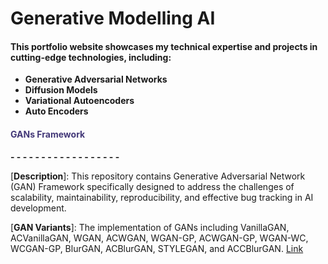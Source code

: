# Generative Modelling AI

#### This portfolio website showcases my technical expertise and projects in cutting-edge technologies, including:

- **Generative Adversarial Networks**
- **Diffusion Models**
- **Variational Autoencoders**
- **Auto Encoders**

####  <span style="color:#433878">GANs Framework</span>
**- - - - - - - - - - - - - - - - - -**

[**Description**]: This repository contains Generative Adversarial Network (GAN) Framework specifically designed to address the challenges of scalability, maintainability, reproducibility, and effective bug tracking in AI development. 

[**GAN Variants**]: The implementation of GANs including VanillaGAN, ACVanillaGAN, WGAN, ACWGAN, WGAN-GP, ACWGAN-GP, WGAN-WC, WCGAN-GP, BlurGAN, ACBlurGAN, STYLEGAN, and ACCBlurGAN. 
[Link](https://github.com/Karthi-DStech/Generative-Adversarial-Networks-Framework)
